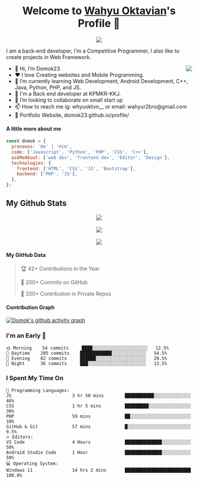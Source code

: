 <p align="center">
  <h1 align="center">Welcome to <a href="https://github.com/Domok23">Wahyu Oktavian</a>'s Profile 👋</h1>
</p>
<p align="center">
  <a align="center" href="https://github.com/DenverCoder1/readme-typing-svg"><img src="https://readme-typing-svg.herokuapp.com?&font=IBM+Plex+Sans&color=F27407&size=25&lines=Welcome+to+my+GitHub+Profile!;I'm+a+Back+end+developer;I'm+a+competitive+programmer;I'm+a+Web+developer" /></a>
</p>
<p>I am a back-end developer, I'm a Competitive Programmer, I also like to create projects in Web Framework.</p>
<img align="right" src="https://media.giphy.com/media/M9gbBd9nbDrOTu1Mqx/giphy.gif">
<ul>
  <li>👋 Hi, I’m Domok23</li>
  <li>❤️ I love Creating websites and Mobile Programming.</li>
  <li>🌱 I’m currently learning Web Development, Android Development, C++, Java, Python, PHP, and JS.</li>
  <li>💼 I'm a Back end developer at KPMKR-KKJ.</li>
  <li>💞 I’m looking to collaborate on small start up</li>
  <li>📫 How to reach me ig: whyuoktvn__ or email: wahyur2bro@gmail.com</li>
  <li>🧐 Portfolio Website, domok23.github.io/profile/</li>
</ul>

#### A little more about me

```javascript
const domok = {
  pronouns: 'He' | 'Him',
  code: ['Javascript', 'Python', 'PHP', 'CSS', 'C++'],
  askMeAbout: ['web dev', 'frontend dev', 'Editor', 'Design'],
  technologies: {
    frontend: ['HTML', 'CSS', 'JS', 'Bootstrap'],
    backend: ['PHP', 'JS'],
  },
};
```


<h2>My Github Stats</h2>
<p align="center">
<img align="center" src="https://github-readme-stats.vercel.app/api/top-langs/?username=Domok23&layout=compact&theme=github_dark&langs_count=10&exclude_repo=kasweb">
<br>
<br>
<img align="center" src="https://github-readme-stats.vercel.app/api?username=Domok23&count_private=true&show_icons=trueline_height=21&theme=github_dark">	
<br>
<br>
<img align="center" src="https://github-readme-streak-stats.herokuapp.com/?user=Domok23&theme=holi-theme">
</p>

#### My GitHub Data

> 🏆 42+ Contributions in the Year
>
> 📜 200+ Commits on GitHub
>
> 🔑 200+ Contribution in Private Repos

#### Contribution Graph

[![Domok's github activity graph](https://activity-graph.herokuapp.com/graph?username=Domok23&theme=react-dark)](https://github.com/Domok23/github-readme-activity-graph)

<!---
MrBlueBird2/MrBlueBird2 is a ✨ special ✨ repository because its `README.md` (this file) appears on your GitHub profile.
You can click the Preview link to take a look at your changes.
--->



<h3>I'm an Early 🐤</h3>

```text
🌞 Morning    54 commits     ████░░░░░░░░░░░░░░░░░░░░░   12.5%
🌆 Daytime    205 commits    ████████████░░░░░░░░░░░░░   54.5%
🌃 Evening    82 commits     ██████░░░░░░░░░░░░░░░░░░░   20.5%
🌙 Night      36 commits     ███░░░░░░░░░░░░░░░░░░░░░░   13.5%
```



<h3>I Spent My Time On</h3>

```text
💬 Programming Languages:
JS                       3 hr 50 mins        ███████████░░░░░░░░░░░░░░   46%
CSS                      1 hr 5 mins         █████████░░░░░░░░░░░░░░░░   30%
PHP                      59 mins             ██░░░░░░░░░░░░░░░░░░░░░░░   10%
GitHub & Git             57 mins             █░░░░░░░░░░░░░░░░░░░░░░░░   9.5%
🔥 Editors:
VS Code                  4 Hours             ██████████████░░░░░░░░░░░   50%
Android Studio Code      1 Hour              ██████████████░░░░░░░░░░░   50%
💻 Operating System:
Windows 11               14 hrs 2 mins       █████████████████████████   100.0%
```

<!-- <p align="center">
  <img  src="https://raw.githubusercontent.com/Domok23/EDomok23/main/resources/img/github-contribution-grid-snake.svg"
    alt="example" />
</p> -->
